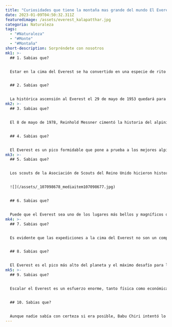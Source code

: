 ```yaml
---
title: "Curiosidades que tiene la montaña mas grande del mundo El Everest "
date: 2023-01-09T04:50:32.311Z
featuredimage: /assets/everest_kalapatthar.jpg
categoria: Naturaleza
tags:
  - "#Naturaleza"
  - "#Monte"
  - "#Montaña"
short-description: Sorpréndete con nosotros
mk1: >-
  ## 1﻿. Sabias que?


  Estar en la cima del Everest se ha convertido en una especie de rito de iniciación para los alpinistas extremos, que desafían sus pendientes y temperaturas bajo cero en busca de la emoción y la gloria de conquistar el pico más alto del mundo. Para los que viven cerca y consideran el Everest parte de su patria o tierra sagrada, su altura simboliza las perdurables alturas espirituales que se esfuerzan por alcanzar en la vida. A pesar de las duras condiciones, la popularidad entre las almas aventureras no ha dejado de crecer: en un día normal en el Campo Base se pueden encontrar cientos de escaladores de diversos orígenes y nacionalidades. A una altitud tan elevada, el hecho de que se reúna gente tan diversa sirve de recordatorio especial: por muy diferentes que parezcamos en este diminuto planeta, en muchos aspectos todos compartimos una conexión extraordinaria que trasciende las barreras lingüísticas y las divisiones.


  ## 2﻿. Sabias que?


  La histórica ascensión al Everest el 29 de mayo de 1953 quedará para siempre como una hazaña extraordinaria en los anales de la historia. Dos tenaces alpinistas, Edmund Hillary y Tenzing, unieron sus fuerzas para convertirse en la primera expedición que escaló con éxito el pico más alto del mundo La pareja utilizó la ruta del collado sur para alcanzar la vertiginosa cumbre, que con sus 8.848 metros se había considerado imposible durante siglos antes de su logro. Desde entonces, innumerables escaladores han realizado la ascensión, desde alpinistas experimentados hasta aventureros aficionados lo bastante osados como para emprender esta hazaña épica. Sin embargo, todo empezó con Hillary y Tenzing; su valentía es sin duda digna de ser recordada por las generaciones venideras.
mk2: >-
  ## 3﻿. Sabias que?


  El 8 de mayo de 1978, Reinhold Messner cimentó la historia del alpinismo al convertirse en la primera persona en ascender al Everest sin botella de oxígeno. No fue tarea fácil; Messner ya lo había intentado y fracasado numerosas veces antes de este histórico viaje. Durante la angustiosa ascensión de 14 horas a la cima, Messner se abrió paso lentamente sobre traicioneras formaciones de hielo, poniendo a prueba con cada movimiento sus límites físicos. Messner demostró que es posible alcanzar una ambición tan lejana con habilidad y una fuerte determinación, un testamento de valor humano que sigue inspirando a los aventureros de hoy en día.


  ## 4﻿. Sabias que?


  El Everest es un pico formidable que pone a prueba a los mejores alpinistas del mundo, pero un alpinista en particular, el sherpa Pemba Dorje, ostenta el increíble récord de la ascensión más rápida. El récord de Dorje, que sólo tardó 8 horas y 10 minutos desde el campamento base hasta la cumbre, ha sido celebrado por toda la comunidad de alpinistas, y algunos atribuyen su logro a la intervención divina de los dioses del Everest. Otros miembros de equipos de escalada de élite han descrito la hazaña de Dorje como una inspiración para las generaciones futuras y una motivación más para seguir superando los límites físicos humanos. Sin embargo, a pesar de estos logros en la escena mundial, sobre todo al escalar el Everest, el sherpa Pemba Dorje sigue siendo un personaje humilde y se le considera una fuente clave de conocimientos culturales entre las comunidades de viajeros locales.
mk3: >-
  ## 5﻿. Sabias que?


  Los scouts de la Asociación de Scouts del Reino Unido hicieron historia en 2007, cuando tres de los suyos lograron una hazaña que muchos consideraron demasiado ambiciosa. Esos tres scouts conquistaron con éxito la cima del monte Everest, y su hazaña fue documentada por un programa de televisión que emitió el acontecimiento. La expedición tuvo un significado especial por ser el centenario de la fundación de la Asociación de Scouts del Reino Unido, lo que la hizo aún más inspiradora y trascendental para todos los implicados. Los valientes aventureros y quienes los dirigían son realmente una inspiración para todas las personas por su valor y sus logros.


  ![](/assets/_107098678_mediaitem107098677.jpg)


  ## 6﻿. Sabias que?


  Puede que el Everest sea uno de los lugares más bellos y magníficos de la Tierra, pero también alberga una rareza muy extraña: un cadáver utilizado como marcador. El indio Paljor Tsewang pereció allí en 1996 mientras realizaba su ascensión a la montaña, y desde entonces ha servido de sombrío hito conocido como "Botas Verdes" debido al color de su calzado. Muchos montañeros recuerdan haberlo visto por el camino, y algunos suponen que sucumbió a la hipotermia o al agotamiento, atrapado en ese lugar que puede parecer una puerta entre la vida y la muerte. Aunque ciertamente es un pensamiento inquietante, sin duda muchos valientes aventureros aprecian tener un punto fijo en el que anotar sus progresos durante este desafiante viaje.
mk4: >-
  ## 7﻿. Sabias que?


  Es evidente que las expediciones a la cima del Everest no son un compromiso pequeño. No sólo en términos de trabajo, sino también económicamente. Se dice que normalmente hay que desembolsar unos 90.000 euros para acceder a la cima. Esto consiste en el pago de un permiso de 10.000 euros junto con todos los demás gastos de alojamiento y transporte durante el viaje. Para quienes emprendan esta empresa, es importante que tengan en cuenta todos estos costes antes de embarcarse en un viaje tan increíble.


  ## 8﻿. Sabias que?


  El Everest es el pico más alto del planeta y el máximo desafío para los alpinistas. Por eso, cuando en 2005 se celebró una boda en su cima entre Pem Dorjee, un sherpa, y Moli Mulepati, una sherpani, fue realmente una hazaña asombrosa. La pareja, increíblemente valiente, llegó a la cima del Everest, donde intercambiaron votos durante una pequeña ceremonia celebrada en el aire a 8.000 metros sobre el nivel del mar. Esta ocasión trascendental fue posible gracias al apoyo de unos familiares que se encontraban lejos, en su aldea, y que les bendijeron con oraciones antes de su viaje al Everest. Aunque desde entonces se han celebrado muchas bodas en lo alto de las montañas, esta boda en la cima del Everest será sin duda una de las más especiales, ya que sigue siendo inaudita y extraordinaria.
mk5: >-
  ## 9﻿. Sabias que?


  Escalar el Everest es un esfuerzo enorme, tanto física como económicamente. Con una tasa de permiso de 10.000 euros y otros elementos como el alojamiento y el transporte que suman unos 80.000 euros adicionales, los alpinistas deben ser plenamente conscientes del coste antes de escalar la montaña más alta del mundo. Afortunadamente, existen numerosas formas de ayudar a sufragar los gastos: desde crowdfunding hasta formación para quienes estén dispuestos a trabajar por su sueño. No obstante, es mejor que todos estos gastos se calculen mucho antes de poner un pie en sus empinadas laderas y emprender una expedición a la cumbre.


  ## 1﻿0. Sabias que?


  Aunque nadie sabía con certeza si era posible, Babu Chiri intentó lo imposible cuando hizo un audaz intento de vivac manual en la cumbre del Everest. Instaló su pequeña tienda en la cumbre y acampó allí sin oxígeno artificial a principios de mayo de 1999. Sorprendentemente, permaneció allí más de 21 horas, un récord que aún no se ha batido. Al hacerlo, acercó a la humanidad un paso más a la comprensión de los límites de lo que es posible en las condiciones extremas de la cima del pico más alto del mundo. Aunque los alpinistas modernos pueden tener acceso a más comodidades formales que las que tuvo Chiri en su viaje, su hazaña sigue siendo una inspiración para todos aquellos dispuestos a superar sus límites más allá de lo esperado.
---
```

